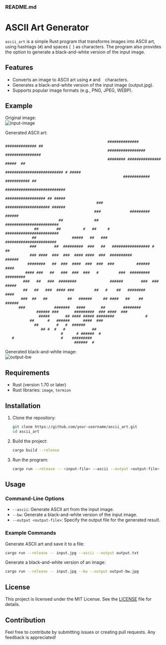 ### README.md

# ASCII Art Generator

`ascii_art` is a simple Rust program that transforms images into ASCII art, using hashtags (`#`) and spaces (` `) as characters. The program also provides the option to generate a black-and-white version of the input image.

## Features

- Converts an image to ASCII art using `#` and ` ` characters.
- Generates a black-and-white version of the input image (output.jpg).
- Supports popular image formats (e.g., PNG, JPEG, WEBP).

## Example

Original image:  
![input-image](input.jpg)

Generated ASCII art:  
```
                                              ############## ############## ##  
                                              ################# ################
                                              ######## ############### #####  ##
                                              ########################## # #####
                                                     ############ ########### ##
                                                     ###########################
                                                     ################## ## #####
                                         ###         #################### ######
                                        ###             ######### ######        
                        ##              ##        ########################      
             ##        ##          #   ##     # ########################        
            ##                #####   ##   ###  #######################         
           ###        ##  #########  ###   ##   ################# #        ##   
           ### ####  ###  ###  #### ####  ###  ##########           ######      
          ########   ##  ###  ####  ###  ###  ###          ######  ####         
         #### ###   ##   ###  ###  ###   #         ###  ######### #########     
        ###   ##   ###  ########               ######        ###  ### #####     
        ##   ##   ###  #### ###         ##   #    ##   ########       ####      
       ###  ##   ##         ##   ######     ## ####   ##    ##   ######         
      ###             #######   ####       ##        ########                   
              ###### ###       #########  ### ####  ###                         
               #####       ## #### ##### ########              #                
           ##      #   ######      ####  ###                                    
             ##        #   #  ######                                            
                ## #  #   #            ##                                       
                         #      # ######  #                                     
   #                     #    #########                                         
                               ######  #                                             
```

Generated black-and-white image:  
![output-bw](output-bw.jpg)

## Requirements

- Rust (version 1.70 or later)
- Rust libraries: `image`, `termion`

## Installation

1. Clone the repository:
   ```bash
   git clone https://github.com/your-username/ascii_art.git
   cd ascii_art
   ```

2. Build the project:
   ```bash
   cargo build --release
   ```

3. Run the program:
   ```bash
   cargo run --release -- <input-file> --ascii --output <output-file>
   ```

## Usage

### Command-Line Options
- `--ascii`: Generate ASCII art from the input image.
- `--bw`: Generate a black-and-white version of the input image.
- `--output <output-file>`: Specify the output file for the generated result.

### Example Commands
Generate ASCII art and save it to a file:
```bash
cargo run --release -- input.jpg --ascii --output output.txt
```

Generate a black-and-white version of an image:
```bash
cargo run --release -- input.jpg --bw --output output-bw.jpg
```

## License

This project is licensed under the MIT License. See the [LICENSE](LICENSE) file for details.

## Contribution

Feel free to contribute by submitting issues or creating pull requests. Any feedback is appreciated!

